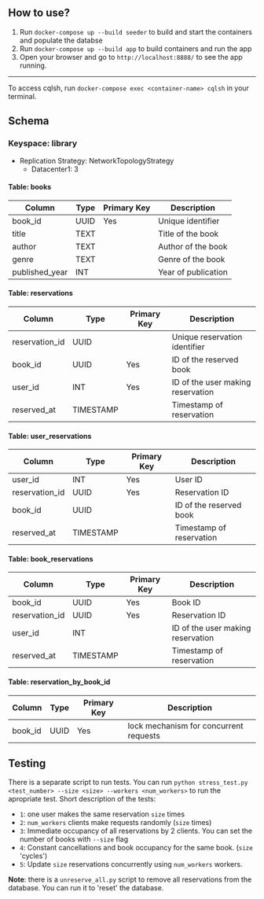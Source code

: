 ## How to use?
1. Run `docker-compose up --build seeder` to build and start the containers and populate the databse
2. Run `docker-compose up --build app` to build containers and run the app
3. Open your browser and go to `http://localhost:8888/` to see the app running.

---
To access cqlsh, run `docker-compose exec <container-name> cqlsh` in your terminal.


## Schema 
### Keyspace: library
- Replication Strategy: NetworkTopologyStrategy
  - Datacenter1: 3

#### Table: books
| Column          | Type  | Primary Key | Description          |
|-----------------|-------|-------------|----------------------|
| book_id         | UUID  | Yes         | Unique identifier   |
| title           | TEXT  |             | Title of the book    |
| author          | TEXT  |             | Author of the book   |
| genre           | TEXT  |             | Genre of the book    |
| published_year  | INT   |             | Year of publication  |

#### Table: reservations
| Column           | Type      | Primary Key | Description                 |
|------------------|-----------|-------------|-----------------------------|
| reservation_id   | UUID      |             | Unique reservation identifier|
| book_id          | UUID      | Yes         | ID of the reserved book     |
| user_id          | INT       | Yes         | ID of the user making reservation |
| reserved_at      | TIMESTAMP |             | Timestamp of reservation    |

#### Table: user_reservations
| Column           | Type      | Primary Key | Description                 |
|------------------|-----------|-------------|-----------------------------|
| user_id          | INT       | Yes         | User ID                     |
| reservation_id   | UUID      | Yes         | Reservation ID              |
| book_id          | UUID      |             | ID of the reserved book     |
| reserved_at      | TIMESTAMP |             | Timestamp of reservation    |

#### Table: book_reservations
| Column           | Type      | Primary Key | Description                 |
|------------------|-----------|-------------|-----------------------------|
| book_id          | UUID      | Yes         | Book ID                     |
| reservation_id   | UUID      | Yes         | Reservation ID              |
| user_id          | INT       |             | ID of the user making reservation |
| reserved_at      | TIMESTAMP |             | Timestamp of reservation    |

#### Table: reservation_by_book_id
| Column           | Type      | Primary Key | Description                 |
|------------------|-----------|-------------|-----------------------------|
| book_id          | UUID      | Yes         | lock mechanism for concurrent requests |

## Testing
There is a separate script to run tests. You can run `python stress_test.py <test_number> --size <size> --workers <num_workers>` to run the apropriate test.
Short description of the tests:
- `1`: one user makes the same reservation `size` times
- `2`: `num_workers` clients make requests randomly (`size` times)
- `3`: Immediate occupancy of all reservations by 2 clients. You can set the number of books with `--size` flag
- `4`: Constant cancellations and book occupancy for the same book. (`size` 'cycles')
- `5`: Update `size` reservations concurrently using `num_workers` workers.

**Note**: there is a `unreserve_all.py` script to remove all reservations from the database. You can run it to 'reset' the database.

